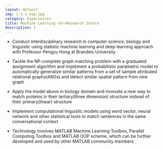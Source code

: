 ```yaml
---
layout: default
img: 1-1-1-exp.jpg
category: Experiences
title: Machine Learning <br>Research Intern
description: |
---
```


* Conduct interdisciplinary research in computer science, biology and linguistic using statistic machine learning and deep learning approach with Professor Pengyu Hong at Brandeis University

* Tackle the NP-complete graph matching problem with a graduated assignment algorithm and implement a probabilistic parametric model to automatically generalize similar patterns from a set of sample attributed relational graphs(ARGs) and detect similar spatial pattern from new graph

* Apply the model above in biology domain and innovate a new way to match proteins in their tertiary(three dimension) structure instead of their primary(linear) structure

* Implement computational linguistic models using word vector, neural network and other statistical tools to match sentences in the same conversational context

* Technology involves MATLAB Machine Learning Toolbox, Parallel Computing Toolbox and MATLAB OOP scheme, which can be further developed and used by other MATLAB community members
